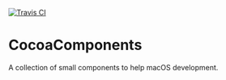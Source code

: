 [![Travis CI](https://travis-ci.org/jozsef-vesza/CocoaComponents.svg?branch=master)](https://travis-ci.org/jozsef-vesza/CocoaComponents)
# CocoaComponents
A collection of small components to help macOS development.
